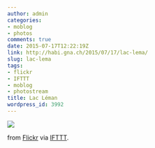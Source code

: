```yaml
---
author: admin
categories:
- moblog
- photos
comments: true
date: 2015-07-17T12:22:19Z
link: http://habi.gna.ch/2015/07/17/lac-lema/
slug: lac-lema
tags:
- flickr
- IFTTT
- moblog
- photostream
title: Lac Léman
wordpress_id: 3992
---
```


![](http://ift.tt/1fPJtvg)

from [Flickr](http://flic.kr/p/vQxuDS) via [IFTTT](http://ift.tt/1c4nCfM).
